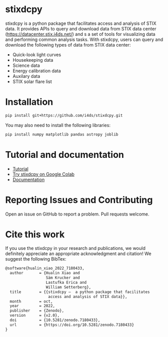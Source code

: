 
# stixdcpy
stixdcpy is a python package that facilitates access and analysis of STIX data. It provides APIs to query and download data from STIX data center (https://datacenter.stix.i4ds.net/) and s a set of tools for visualizing data and performing common analysis tasks.  With stixdcpy, users can query and download the following types of data from STIX data center:

- Quick-look light curves
- Housekeeping data
- Science data
- Energy calibration data
- Auxilary data
- STIX solar flare list



# Installation


```sh
pip install git+https://github.com/i4ds/stixdcpy.git
```
You may also need to install the following libraries:
```sh
pip install numpy matplotlib pandas astropy joblib
```

# Tutorial and documentation

- [Tutorial](https://github.com/i4ds/stixdcpy/blob/master/examples/tutorial.ipynb)
- [Try stixdcpy on Google Colab](https://colab.research.google.com/drive/17fQfbWjL0s0TpblbPL1Ysy_zFXj40FBf?usp=sharing)
- [Documentation](https://drhlxiao.github.io/stixdcpy/)


# Reporting Issues and Contributing
Open an issue on GitHub to report a problem. Pull requests welcome.

#  Cite this work
If you use the stixdcpy in your research and publications, we would definitely appreciate an appropriate acknowledgment and citation! We suggest the following BibTex:
```latex
@software{hualin_xiao_2022_7180433,
  author       = {Hualin Xiao and
                  Säm Krucker and
                  Lastufka Erica and
                  William Setterberg},
  title        = {{stixdcpy –  a python package that facilitates 
                   access and analysis of STIX data}},
  month        = oct,
  year         = 2022,
  publisher    = {Zenodo},
  version      = {v2.0},
  doi          = {10.5281/zenodo.7180433},
  url          = {https://doi.org/10.5281/zenodo.7180433}
}
```

